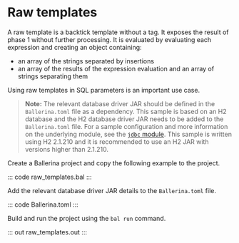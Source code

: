 # Raw templates

A raw template is a backtick template without a tag. It exposes the result of phase 1 without further processing. It is evaluated by evaluating each expression and creating an object containing:
- an array of the strings separated by insertions
- an array of the results of the expression evaluation and an array of strings separating them

Using raw templates in SQL parameters is an important use case.
>**Note:**  The relevant database driver JAR should be defined in the `Ballerina.toml` file as a dependency. This sample is based on an H2 database and the H2 database driver JAR needs to be added to the `Ballerina.toml` file. For a sample configuration and more information on the underlying module, see the [`jdbc` module](https://docs.central.ballerina.io/ballerinax/java.jdbc/latest/). This sample is written using H2 2.1.210 and it is recommended to use an H2 JAR with versions higher than 2.1.210.

Create a Ballerina project and copy the following example to the project.

::: code raw_templates.bal :::

Add the relevant database driver JAR details to the `Ballerina.toml` file.

::: code Ballerina.toml :::

Build and run the project using the `bal run` command.

::: out raw_templates.out :::